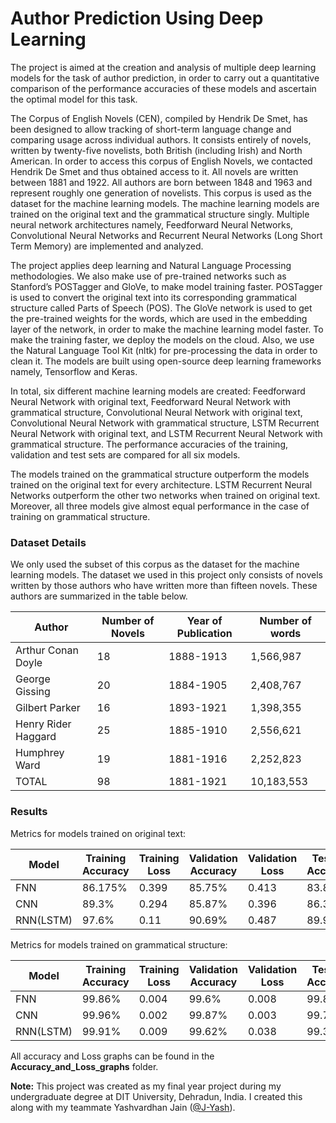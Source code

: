 # Author Prediction Using Deep Learning

The project is aimed at the creation and analysis of multiple deep learning models for the task of author prediction, in order to carry out a quantitative comparison of the performance accuracies of these models and
ascertain the optimal model for this task.

The Corpus of English Novels (CEN), compiled by Hendrik De Smet, has been designed to allow tracking of short-term language change and comparing usage across individual authors. It consists entirely of novels, written by twenty-five novelists, both British (including Irish) and North American. In order to access this corpus of English Novels, we contacted Hendrik De Smet and thus obtained access to it. All novels are written between 1881 and 1922. All authors are born between 1848 and 1963 and represent roughly one generation of novelists. This corpus is used as the dataset for the machine learning models. The machine learning models are trained on the original text and the grammatical structure singly. Multiple neural network architectures namely, Feedforward Neural Networks, Convolutional Neural Networks and Recurrent Neural Networks (Long Short Term Memory) are implemented and analyzed.

The project applies deep learning and Natural Language Processing methodologies. We also make use of pre-trained networks such as Stanford’s POSTagger and GloVe, to make model training faster. POSTagger is used to convert the original text into its corresponding grammatical structure called Parts of Speech (POS). The GloVe network is used to get the pre-trained weights for the words, which are used in the embedding layer of the network, in order to make the machine learning model faster. To make the training faster, we deploy the models on the cloud. Also, we use the Natural Language Tool Kit (nltk) for pre-processing the data in order to clean it. The models are built using open-source deep learning frameworks namely, Tensorflow and
Keras.

In total, six different machine learning models are created: Feedforward Neural Network with original text, Feedforward Neural Network with grammatical structure, Convolutional Neural Network with original text, Convolutional Neural Network with grammatical structure, LSTM Recurrent Neural Network with original text, and LSTM Recurrent Neural Network with grammatical structure. The performance accuracies of the training, validation and test sets are compared for all six models.

The models trained on the grammatical structure outperform the models trained on the original text for every architecture. LSTM Recurrent Neural Networks outperform the other two networks when trained on original text. Moreover, all three models give almost equal performance in the case of training on grammatical structure.

### Dataset Details
We only used the subset of this corpus as the dataset for the machine learning models. The dataset we used in this project only consists of novels written by those authors who have written more than fifteen novels. These authors are summarized in the table below.

| Author              | Number of Novels | Year of Publication | Number of words |
|---------------------|------------------|---------------------|-----------------|
| Arthur Conan Doyle  | 18               | 1888-1913           | 1,566,987       |
| George Gissing      | 20               | 1884-1905           | 2,408,767       |
| Gilbert Parker      | 16               | 1893-1921           | 1,398,355       |
| Henry Rider Haggard | 25               | 1885-1910           | 2,556,621       |
| Humphrey Ward       | 19               | 1881-1916           | 2,252,823       |
| TOTAL               | 98               | 1881-1921           | 10,183,553      |

### Results

Metrics for models trained on original text:

| Model     | Training Accuracy | Training Loss | Validation Accuracy | Validation Loss | Testing Accuracy | Testing Loss |
|-----------|-------------------|---------------|---------------------|-----------------|------------------|--------------|
| FNN       | 86.175%           | 0.399         | 85.75%              | 0.413           | 83.878%          | 0.450        |
| CNN       | 89.3%             | 0.294         | 85.87%              | 0.396           | 86.38%           | 0.376        |
| RNN(LSTM) | 97.6%             | 0.11          | 90.69%              | 0.487           | 89.94%           | 0.475        |

Metrics for models trained on grammatical structure:

| Model     | Training Accuracy | Training Loss | Validation Accuracy | Validation Loss | Testing Accuracy | Testing Loss |
|-----------|-------------------|---------------|---------------------|-----------------|------------------|--------------|
| FNN       | 99.86%            | 0.004         | 99.6%               | 0.008           | 99.84%           | 0.006        |
| CNN       | 99.96%            | 0.002         | 99.87%              | 0.003           | 99.74%           | 0.006        |
| RNN(LSTM) | 99.91%            | 0.009         | 99.62%              | 0.038           | 99.39%           | 0.078        |

All accuracy and Loss graphs can be found in the **Accuracy_and_Loss_graphs** folder.

**Note:** This project was created as my final year project during my undergraduate degree at DIT University, Dehradun, India. I created this along with my teammate Yashvardhan Jain ([@J-Yash](https://github.com/J-Yash)).
